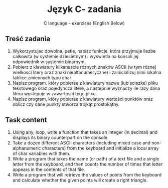 <h1 align="center">Język C- zadania</h1>
  
<div align="center">
  <p>C language - exercises (English Below)</p>
</div>

<h2>Treść zadania</h2>
<ol>
  <li>Wykorzystujac dowolna, petle, napisz funkcje, która przyjmuje liezbe calkowita (w systemie dziesietnym) i wyswietla na konsoli jej odpowiednik w systemie binarnym.</li>
  <li>Pobierz z klawiatury kilkanascie róznych znaków ASCII (w tym róznej wielkosci litery oraz znaki niealfanumeryczne) i zainicializuj nimi lokalna tablice zmiennych typu char.</li>
  <li>Napisz program, który pobierze z klawiatury nazwe (lub sciezke) pliku tekstowego oraz pojedyncza litere, a nastepnie wyznaczy ile razy dana litera wystepuje w zawartosci tego pliku.</li>
  <li>Napisz program, który pobierze z klawiatury wartości punktów oraz oblicz czy dane punkty stworza trójkąt prostokątny.</li>
</ol>

<h2>Task content</h2>

<ol>
  <li>Using any, loop, write a function that takes an integer (in decimal) and displays its binary counterpart on the console.</li>
  <li>Take a dozen different ASCII characters (including mixed case and non-alphanumeric characters) from the keyboard and initialize a local array of char variables with them.</li>
  <li>Write a program that takes the name (or path) of a text file and a single letter from the keyboard, and then counts the number of times that letter appears in the contents of that file.</li>
  <li>Write a program that will retrieve the values of points from the keyboard and calculate whether the given points will create a right triangle.</li>
  
</ol>
